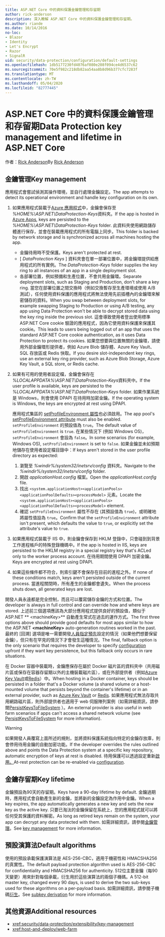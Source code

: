 ```yaml
---
title: ASP.NET Core 中的資料保護金鑰管理和存留期
author: rick-anderson
description: 深入瞭解 ASP.NET Core 中的資料保護金鑰管理和存留期。
ms.author: riande
ms.date: 10/14/2016
no-loc:
- Blazor
- Identity
- Let's Encrypt
- Razor
- SignalR
uid: security/data-protection/configuration/default-settings
ms.openlocfilehash: 1db5177230fd4076af080e208f094ce4d6537c62
ms.sourcegitcommit: 70e5f982c218db82aa54aa8b8d96b377cfc7283f
ms.translationtype: MT
ms.contentlocale: zh-TW
ms.lasthandoff: 05/04/2020
ms.locfileid: "82777445"
---
```

# <a name="data-protection-key-management-and-lifetime-in-aspnet-core"></a><span data-ttu-id="6645d-103">ASP.NET Core 中的資料保護金鑰管理和存留期</span><span class="sxs-lookup"><span data-stu-id="6645d-103">Data Protection key management and lifetime in ASP.NET Core</span></span>

<span data-ttu-id="6645d-104">作者：[Rick Anderson](https://twitter.com/RickAndMSFT)</span><span class="sxs-lookup"><span data-stu-id="6645d-104">By [Rick Anderson](https://twitter.com/RickAndMSFT)</span></span>

## <a name="key-management"></a><span data-ttu-id="6645d-105">金鑰管理</span><span class="sxs-lookup"><span data-stu-id="6645d-105">Key management</span></span>

<span data-ttu-id="6645d-106">應用程式會嘗試偵測其操作環境，並自行處理金鑰設定。</span><span class="sxs-lookup"><span data-stu-id="6645d-106">The app attempts to detect its operational environment and handle key configuration on its own.</span></span>

1. <span data-ttu-id="6645d-107">如果應用程式裝載于[Azure 應用程式](https://azure.microsoft.com/services/app-service/)中，金鑰會保存至 *%HOME%\ASP.NET\DataProtection-Keys*資料夾。</span><span class="sxs-lookup"><span data-stu-id="6645d-107">If the app is hosted in [Azure Apps](https://azure.microsoft.com/services/app-service/), keys are persisted to the *%HOME%\ASP.NET\DataProtection-Keys* folder.</span></span> <span data-ttu-id="6645d-108">此資料夾使用網路儲存體進行保存，並會在裝載應用程式的所有電腦上同步。</span><span class="sxs-lookup"><span data-stu-id="6645d-108">This folder is backed by network storage and is synchronized across all machines hosting the app.</span></span>
   * <span data-ttu-id="6645d-109">金鑰待用時不受保護。</span><span class="sxs-lookup"><span data-stu-id="6645d-109">Keys aren't protected at rest.</span></span>
   * <span data-ttu-id="6645d-110">[ *DataProtection Keys* ] 資料夾會在單一部署位置中，將金鑰環提供給應用程式的所有實例。</span><span class="sxs-lookup"><span data-stu-id="6645d-110">The *DataProtection-Keys* folder supplies the key ring to all instances of an app in a single deployment slot.</span></span>
   * <span data-ttu-id="6645d-111">各部署位置，例如預備和生產位置，不會共用金鑰環。</span><span class="sxs-lookup"><span data-stu-id="6645d-111">Separate deployment slots, such as Staging and Production, don't share a key ring.</span></span> <span data-ttu-id="6645d-112">當您在部署位置之間交換時（例如交換暫存至生產環境或使用 A/B 測試），任何使用資料保護的應用程式將無法使用先前插槽內的金鑰環來解密儲存的資料。</span><span class="sxs-lookup"><span data-stu-id="6645d-112">When you swap between deployment slots, for example swapping Staging to Production or using A/B testing, any app using Data Protection won't be able to decrypt stored data using the key ring inside the previous slot.</span></span> <span data-ttu-id="6645d-113">這會導致使用者登出使用標準 ASP.NET Core cookie 驗證的應用程式，因為它使用資料保護來保護其 cookie。</span><span class="sxs-lookup"><span data-stu-id="6645d-113">This leads to users being logged out of an app that uses the standard ASP.NET Core cookie authentication, as it uses Data Protection to protect its cookies.</span></span> <span data-ttu-id="6645d-114">如果您想要與位置無關的金鑰環，請使用外部金鑰環形提供者，例如 Azure Blob 儲存體、Azure Key Vault、SQL 存放區或 Redis 快取。</span><span class="sxs-lookup"><span data-stu-id="6645d-114">If you desire slot-independent key rings, use an external key ring provider, such as Azure Blob Storage, Azure Key Vault, a SQL store, or Redis cache.</span></span>

1. <span data-ttu-id="6645d-115">如果有可用的使用者設定檔，金鑰會保存在 *%LOCALAPPDATA%\ASP.NET\DataProtection-Keys*資料夾中。</span><span class="sxs-lookup"><span data-stu-id="6645d-115">If the user profile is available, keys are persisted to the *%LOCALAPPDATA%\ASP.NET\DataProtection-Keys* folder.</span></span> <span data-ttu-id="6645d-116">如果作業系統是 Windows，則會使用 DPAPI 在待用時加密金鑰。</span><span class="sxs-lookup"><span data-stu-id="6645d-116">If the operating system is Windows, the keys are encrypted at rest using DPAPI.</span></span>

   <span data-ttu-id="6645d-117">應用程式集區的 [setProfileEnvironment 屬性](/iis/configuration/system.applicationhost/applicationpools/add/processmodel#configuration)也必須啟用。</span><span class="sxs-lookup"><span data-stu-id="6645d-117">The app pool's [setProfileEnvironment attribute](/iis/configuration/system.applicationhost/applicationpools/add/processmodel#configuration) must also be enabled.</span></span> <span data-ttu-id="6645d-118">`setProfileEnvironment` 的預設值為 `true`。</span><span class="sxs-lookup"><span data-stu-id="6645d-118">The default value of `setProfileEnvironment` is `true`.</span></span> <span data-ttu-id="6645d-119">在某些情況下 (例如 Windows OS)，`setProfileEnvironment` 會設為 `false`。</span><span class="sxs-lookup"><span data-stu-id="6645d-119">In some scenarios (for example, Windows OS), `setProfileEnvironment` is set to `false`.</span></span> <span data-ttu-id="6645d-120">如果金鑰並未如預期地儲存在使用者設定檔目錄中：</span><span class="sxs-lookup"><span data-stu-id="6645d-120">If keys aren't stored in the user profile directory as expected:</span></span>

   1. <span data-ttu-id="6645d-121">瀏覽至 *%windir%/system32/inetsrv/config* 資料夾。</span><span class="sxs-lookup"><span data-stu-id="6645d-121">Navigate to the *%windir%/system32/inetsrv/config* folder.</span></span>
   1. <span data-ttu-id="6645d-122">開啟 *applicationHost.config* 檔案。</span><span class="sxs-lookup"><span data-stu-id="6645d-122">Open the *applicationHost.config* file.</span></span>
   1. <span data-ttu-id="6645d-123">找出 `<system.applicationHost><applicationPools><applicationPoolDefaults><processModel>` 元素。</span><span class="sxs-lookup"><span data-stu-id="6645d-123">Locate the `<system.applicationHost><applicationPools><applicationPoolDefaults><processModel>` element.</span></span>
   1. <span data-ttu-id="6645d-124">確認 `setProfileEnvironment` 屬性不存在 (其預設值為 `true`)，或明確地將屬性值設為 `true`。</span><span class="sxs-lookup"><span data-stu-id="6645d-124">Confirm that the `setProfileEnvironment` attribute isn't present, which defaults the value to `true`, or explicitly set the attribute's value to `true`.</span></span>

1. <span data-ttu-id="6645d-125">如果應用程式裝載于 IIS 中，則金鑰會保存到 HKLM 登錄中，只會碰到到背景工作進程帳戶的特殊登錄機碼中。</span><span class="sxs-lookup"><span data-stu-id="6645d-125">If the app is hosted in IIS, keys are persisted to the HKLM registry in a special registry key that's ACLed only to the worker process account.</span></span> <span data-ttu-id="6645d-126">在待用期間使用 DPAPI 加密金鑰。</span><span class="sxs-lookup"><span data-stu-id="6645d-126">Keys are encrypted at rest using DPAPI.</span></span>

1. <span data-ttu-id="6645d-127">如果這些條件都不符合，則索引鍵不會保存在目前的進程之外。</span><span class="sxs-lookup"><span data-stu-id="6645d-127">If none of these conditions match, keys aren't persisted outside of the current process.</span></span> <span data-ttu-id="6645d-128">當進程關閉時，所有產生的金鑰都會遺失。</span><span class="sxs-lookup"><span data-stu-id="6645d-128">When the process shuts down, all generated keys are lost.</span></span>

<span data-ttu-id="6645d-129">開發人員永遠都是完全控制，而且可以覆寫儲存金鑰的方式和位置。</span><span class="sxs-lookup"><span data-stu-id="6645d-129">The developer is always in full control and can override how and where keys are stored.</span></span> <span data-ttu-id="6645d-130">上述前三個選項應該為大部分應用程式提供良好的預設值，類似于 ASP.NET \*\* \<machineKey>\*\* 自動產生常式在過去的運作方式。</span><span class="sxs-lookup"><span data-stu-id="6645d-130">The first three options above should provide good defaults for most apps similar to how the ASP.NET **\<machineKey>** auto-generation routines worked in the past.</span></span> <span data-ttu-id="6645d-131">最終的 [回溯] 選項是唯一需要開發[人員指定預先](xref:security/data-protection/configuration/overview)設定的情況（如果他們想要保留金鑰），但只有在罕見的情況下才會發生這種情況。</span><span class="sxs-lookup"><span data-stu-id="6645d-131">The final, fallback option is the only scenario that requires the developer to specify [configuration](xref:security/data-protection/configuration/overview) upfront if they want key persistence, but this fallback only occurs in rare situations.</span></span>

<span data-ttu-id="6645d-132">在 Docker 容器中裝載時，金鑰應保存在屬於 Docker 磁片區的資料夾中（共用磁片區或保存在容器存留期以外的主機裝載磁片區），或在外部提供者（例如[Azure Key Vault](https://azure.microsoft.com/services/key-vault/)或[Redis](https://redis.io/)）中。</span><span class="sxs-lookup"><span data-stu-id="6645d-132">When hosting in a Docker container, keys should be persisted in a folder that's a Docker volume (a shared volume or a host-mounted volume that persists beyond the container's lifetime) or in an external provider, such as [Azure Key Vault](https://azure.microsoft.com/services/key-vault/) or [Redis](https://redis.io/).</span></span> <span data-ttu-id="6645d-133">如果應用程式無法存取共用網路磁片區，則外部提供者也適用于 web 伺服陣列案例（如需詳細資訊，請參閱[PersistKeysToFileSystem](xref:security/data-protection/configuration/overview#persistkeystofilesystem) ）。</span><span class="sxs-lookup"><span data-stu-id="6645d-133">An external provider is also useful in web farm scenarios if apps can't access a shared network volume (see [PersistKeysToFileSystem](xref:security/data-protection/configuration/overview#persistkeystofilesystem) for more information).</span></span>

> [!WARNING]
> <span data-ttu-id="6645d-134">如果開發人員覆寫上面所述的規則，並將資料保護系統指向特定的金鑰存放庫，則會停用待用金鑰的自動加密功能。</span><span class="sxs-lookup"><span data-stu-id="6645d-134">If the developer overrides the rules outlined above and points the Data Protection system at a specific key repository, automatic encryption of keys at rest is disabled.</span></span> <span data-ttu-id="6645d-135">待用保護可以透過設定重新[啟用。](xref:security/data-protection/configuration/overview)</span><span class="sxs-lookup"><span data-stu-id="6645d-135">At-rest protection can be re-enabled via [configuration](xref:security/data-protection/configuration/overview).</span></span>

## <a name="key-lifetime"></a><span data-ttu-id="6645d-136">金鑰存留期</span><span class="sxs-lookup"><span data-stu-id="6645d-136">Key lifetime</span></span>

<span data-ttu-id="6645d-137">金鑰預設為90天的存留期。</span><span class="sxs-lookup"><span data-stu-id="6645d-137">Keys have a 90-day lifetime by default.</span></span> <span data-ttu-id="6645d-138">金鑰過期時，應用程式會自動產生新的金鑰，並將新的金鑰設定為作用中金鑰。</span><span class="sxs-lookup"><span data-stu-id="6645d-138">When a key expires, the app automatically generates a new key and sets the new key as the active key.</span></span> <span data-ttu-id="6645d-139">只要已淘汰的金鑰保留在系統上，您的應用程式就可以將任何受其保護的資料解密。</span><span class="sxs-lookup"><span data-stu-id="6645d-139">As long as retired keys remain on the system, your app can decrypt any data protected with them.</span></span> <span data-ttu-id="6645d-140">如需詳細資訊，請參閱[金鑰管理](xref:security/data-protection/implementation/key-management#key-expiration-and-rolling)。</span><span class="sxs-lookup"><span data-stu-id="6645d-140">See [key management](xref:security/data-protection/implementation/key-management#key-expiration-and-rolling) for more information.</span></span>

## <a name="default-algorithms"></a><span data-ttu-id="6645d-141">預設演算法</span><span class="sxs-lookup"><span data-stu-id="6645d-141">Default algorithms</span></span>

<span data-ttu-id="6645d-142">使用的預設承載保護演算法是 AES-256-CBC，適用于機密性和 HMACSHA256 的真實性。</span><span class="sxs-lookup"><span data-stu-id="6645d-142">The default payload protection algorithm used is AES-256-CBC for confidentiality and HMACSHA256 for authenticity.</span></span> <span data-ttu-id="6645d-143">512位主要金鑰（每90天變更）用來針對每個承載，衍生用於這些演算法的兩個子機碼。</span><span class="sxs-lookup"><span data-stu-id="6645d-143">A 512-bit master key, changed every 90 days, is used to derive the two sub-keys used for these algorithms on a per-payload basis.</span></span> <span data-ttu-id="6645d-144">如需詳細資訊，請參閱子機碼[衍生](xref:security/data-protection/implementation/subkeyderivation#additional-authenticated-data-and-subkey-derivation)。</span><span class="sxs-lookup"><span data-stu-id="6645d-144">See [subkey derivation](xref:security/data-protection/implementation/subkeyderivation#additional-authenticated-data-and-subkey-derivation) for more information.</span></span>

## <a name="additional-resources"></a><span data-ttu-id="6645d-145">其他資源</span><span class="sxs-lookup"><span data-stu-id="6645d-145">Additional resources</span></span>

* <xref:security/data-protection/extensibility/key-management>
* <xref:host-and-deploy/web-farm>
